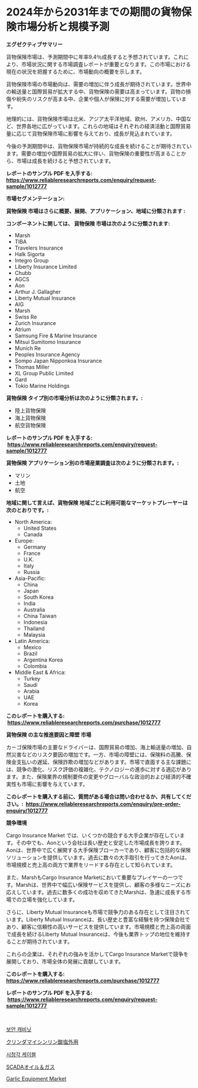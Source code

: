 <p><h1>2024年から2031年までの期間の貨物保険市場分析と規模予測</h1></p><p><strong>エグゼクティブサマリー</strong></p>
<p><p>貨物保険市場は、予測期間中に年率9.4％成長すると予想されています。これにより、市場状況に関する市場調査レポートが重要となります。この市場における現在の状況を把握するために、市場動向の概要を示します。</p><p>貨物保険市場の市場動向は、需要の増加に伴う成長が期待されています。世界中の輸送量と国際貿易が拡大する中、貨物保険の需要は高まっています。貨物の損傷や紛失のリスクが高まる中、企業や個人が保険に対する需要が増加しています。</p><p>地理的には、貨物保険市場は北米、アジア太平洋地域、欧州、アメリカ、中国など、世界各地に広がっています。これらの地域はそれぞれの経済活動と国際貿易量に応じて貨物保険市場に影響を与えており、成長が見込まれています。</p><p>今後の予測期間中は、貨物保険市場が持続的な成長を続けることが期待されています。需要の増加や国際貿易の拡大に伴い、貨物保険の重要性が高まることから、市場は成長を続けると予想されています。</p></p>
<p><strong>レポートのサンプル PDF を入手する: <a href="https://www.reliableresearchreports.com/enquiry/request-sample/1012777">https://www.reliableresearchreports.com/enquiry/request-sample/1012777</a></strong></p>
<p><strong>市場セグメンテーション:</strong></p>
<p><strong> 貨物保険 市場はさらに概要、展開、アプリケーション、地域に分類されます :</strong></p>
<p><strong>コンポーネントに関しては、 貨物保険 市場は次のように分類されます: &nbsp;</strong></p>
<p><ul><li>Marsh</li><li>TIBA</li><li>Travelers Insurance</li><li>Halk Sigorta</li><li>Integro Group</li><li>Liberty Insurance Limited</li><li>Chubb</li><li>AGCS</li><li>Aon</li><li>Arthur J. Gallagher</li><li>Liberty Mutual Insurance</li><li>AIG</li><li>Marsh</li><li>Swiss Re</li><li>Zurich Insurance</li><li>Atrium</li><li>Samsung Fire & Marine Insurance</li><li>Mitsui Sumitomo Insurance</li><li>Munich Re</li><li>Peoples Insurance Agency</li><li>Sompo Japan Nipponkoa Insurance</li><li>Thomas Miller</li><li>XL Group Public Limited</li><li>Gard</li><li>Tokio Marine Holdings</li></ul></p>
<p><strong> 貨物保険 タイプ別の市場分析は次のように分類されます。:</strong></p>
<p><ul><li>陸上貨物保険</li><li>海上貨物保険</li><li>航空貨物保険</li></ul></p>
<p><strong>レポートのサンプル PDF を入手する: &nbsp;<a href="https://www.reliableresearchreports.com/enquiry/request-sample/1012777">https://www.reliableresearchreports.com/enquiry/request-sample/1012777</a></strong></p>
<p><strong> 貨物保険 アプリケーション別の市場産業調査は次のように分類されます。:</strong></p>
<p><ul><li>マリン</li><li>土地</li><li>航空</li></ul></p>
<p><strong>地域に関して言えば、貨物保険 地域ごとに利用可能なマーケットプレーヤーは次のとおりです。:</strong></p>
<p><ul>
    <li>
        North America:
        <ul>
            <li>United States</li>
            <li>Canada</li>
        </ul>
    </li>
    <li>
        Europe:
        <ul>
            <li>Germany</li>
            <li>France</li>
            <li>U.K.</li>
            <li>Italy</li>
            <li>Russia</li>
        </ul>
    </li>
    <li>
        Asia-Pacific:
        <ul>
            <li>China</li>
            <li>Japan</li>
            <li>South Korea</li>
            <li>India</li>
            <li>Australia</li>
            <li>China Taiwan</li>
            <li>Indonesia</li>
            <li>Thailand</li>
            <li>Malaysia</li>
        </ul>
    </li>
    <li>
        Latin America:
        <ul>
            <li>Mexico</li>
            <li>Brazil</li>
            <li>Argentina Korea</li>
            <li>Colombia</li>
        </ul>
    </li>
    <li>
        Middle East & Africa:
        <ul>
            <li>Turkey</li>
            <li>Saudi</li>
            <li>Arabia</li>
            <li>UAE</li>
            <li>Korea</li>
        </ul>
    </li>
    </ul></p>
<p><strong>このレポートを購入する: &nbsp;<a href="https://www.reliableresearchreports.com/purchase/1012777">https://www.reliableresearchreports.com/purchase/1012777</a></strong></p>
<p><strong>貨物保険 の主な推進要因と障壁 市場</strong></p>
<p><p>カーゴ保険市場の主要なドライバーは、国際貿易の増加、海上輸送量の増加、自然災害などのリスク要因の増加です。一方、市場の障壁には、保険料の高騰、保険金支払いの遅延、保険詐欺の増加などがあります。市場で直面する主な課題には、競争の激化、リスク評価の複雑化、テクノロジーの進歩に対する適応があります。また、保険業界の規制要件の変更やグローバルな政治的および経済的不確実性も市場に影響を与えています。</p></p>
<p><strong>このレポートを購入する前に、質問がある場合は問い合わせるか、共有してください。:&nbsp; <a href="https://www.reliableresearchreports.com/enquiry/pre-order-enquiry/1012777">https://www.reliableresearchreports.com/enquiry/pre-order-enquiry/1012777</a></strong></p>
<p><strong>競争環境</strong></p>
<p><p>Cargo Insurance Market では、いくつかの競合する大手企業が存在しています。その中でも、Aonという会社は長い歴史と安定した市場成長を誇ります。Aonは、世界中で広く展開する大手保険ブローカーであり、顧客に包括的な保険ソリューションを提供しています。過去に数々の大手取引を行ってきたAonは、市場規模と売上高の両方で業界をリードする存在として知られています。</p><p>また、MarshもCargo Insurance Marketにおいて重要なプレイヤーの一つです。Marshは、世界中で幅広い保険サービスを提供し、顧客の多様なニーズにお応えしています。過去に数多くの成功を収めてきたMarshは、急速に成長する市場での立場を強化しています。</p><p>さらに、Liberty Mutual Insuranceも市場で競争力のある存在として注目されています。Liberty Mutual Insuranceは、長い歴史と豊富な経験を持つ保険会社であり、顧客に信頼性の高いサービスを提供しています。市場規模と売上高の両面で成長を続けるLiberty Mutual Insuranceは、今後も業界トップの地位を維持することが期待されています。</p><p>これらの企業は、それぞれの強みを活かしてCargo Insurance Marketで競争を展開しており、市場全体の発展に貢献しています。</p></p>
<p><strong>このレポートを購入する: &nbsp; <a href="https://www.reliableresearchreports.com/purchase/1012777">https://www.reliableresearchreports.com/purchase/1012777</a></strong></p>
<p><strong>レポートのサンプル PDF を入手する: &nbsp;<a href="https://www.reliableresearchreports.com/enquiry/request-sample/1012777">https://www.reliableresearchreports.com/enquiry/request-sample/1012777</a></strong><strong></strong></p>
<p>&nbsp;</p>
<p><p><a href="https://github.com/vsr06p4p49/Market-Research-Report-List-1/blob/main/62780734750.md">보안 캐비닛</a></p><p><a href="https://medium.com/@emmittkutch2023/%E3%82%AF%E3%83%AA%E3%83%B3%E3%83%80%E3%83%9E%E3%82%A4%E3%82%B7%E3%83%B3%E3%83%AA%E3%83%B3%E9%85%B8%E5%A1%A9%E5%B1%80%E6%89%80%E5%B8%82%E5%A0%B4%E3%81%AE%E8%A6%8F%E6%A8%A1%E3%81%A8%E5%B8%82%E5%A0%B4%E3%83%88%E3%83%AC%E3%83%B3%E3%83%89-%E5%AE%8C%E5%85%A8%E3%81%AA%E6%A5%AD%E7%95%8C%E6%A6%82%E8%A6%81-2024%E5%B9%B4%E3%81%8B%E3%82%892031%E5%B9%B4%E3%81%BE%E3%81%A7-ecb5312f0693">クリンダマイシンリン酸塩外用</a></p><p><a href="https://github.com/oajzkywllm460/Market-Research-Report-List-1/blob/main/90888624749.md">시청각 케이블</a></p><p><a href="https://github.com/cbigkbh02719/Market-Research-Report-List-1/blob/main/45024645177.md">SCADAオイル＆ガス</a></p><p><a href="https://github.com/provorikovar/Market-Research-Report-List-3/blob/main/garlic-equipment-market.md">Garlic Equipment Market</a></p></p>